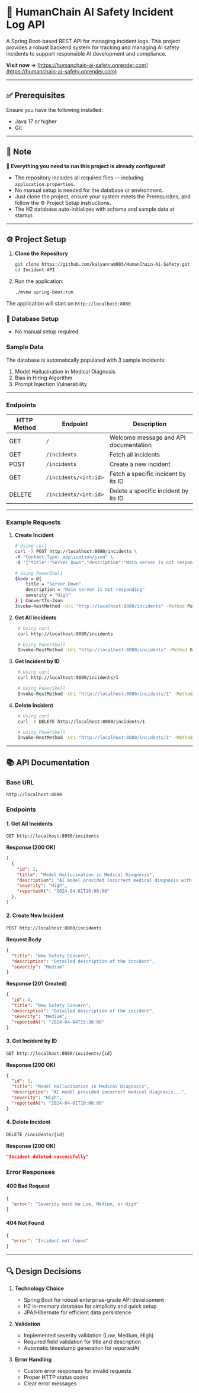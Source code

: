 # 🤖 HumanChain AI Safety Incident Log API

A Spring Boot-based REST API for managing incident logs. This project provides a robust backend system for tracking and managing AI safety incidents to support responsible AI development and compliance.

**Visit now →** [https://humanchain-ai-safety.onrender.com](https://humanchain-ai-safety.onrender.com)


---

## ✅ Prerequisites

Ensure you have the following installed:
- Java 17 or higher
- Git

---
## 📝 Note

**🚀 Everything you need to run this project is already configured!**
-  The repository includes all required files — including `application.properties`.
-  No manual setup is needed for the database or environment.
-  Just clone the project, ensure your system meets the Prerequisites, and follow the ⚙️ Project Setup instructions.
-  The H2 database auto-initializes with schema and sample data at startup.
   
---

## ⚙️ Project Setup

1. **Clone the Repository**
   ```bash
   git clone https://github.com/kalyanram003/HumanChain-Ai-Safety.git
   cd Incident-API
   ```

2. Run the application:
   ```bash
   ./mvnw spring-boot:run
   ```

The application will start on `http://localhost:8080`

### 💾 Database Setup
- No manual setup required

### Sample Data
The database is automatically populated with 3 sample incidents:
1. Model Hallucination in Medical Diagnosis
2. Bias in Hiring Algorithm
3. Prompt Injection Vulnerability

---
### Endpoints

| HTTP Method | Endpoint | Description |
|------------|----------|-------------|
| GET | `/` | Welcome message and API documentation |
| GET | `/incidents` | Fetch all incidents |
| POST | `/incidents` | Create a new incident |
| GET | `/incidents/<int:id>` | Fetch a specific incident by its ID |
| DELETE | `/incidents/<int:id>` | Delete a specific incident by its ID |

---

### Example Requests

1. **Create Incident**
   ```bash
   # Using curl
   curl -X POST http://localhost:8080/incidents \
   -H "Content-Type: application/json" \
   -d '{"title":"Server Down","description":"Main server is not responding","severity":"High"}'
   ```
   ```bash
   # Using PowerShell
   $body = @{
       title = "Server Down"
       description = "Main server is not responding"
       severity = "High"
   } | ConvertTo-Json
   Invoke-RestMethod -Uri "http://localhost:8080/incidents" -Method Post -Body $body -  ContentType "application/json"
   ```
2. **Get All Incidents**
   ```bash
    # Using curl
    curl http://localhost:8080/incidents
   ```
   ```bash
    # Using PowerShell
    Invoke-RestMethod -Uri "http://localhost:8080/incidents" -Method Get  
   ```
3. **Get Incident by ID**
   ```bash
    # Using curl
    curl http://localhost:8080/incidents/1
   ```
   ```bash
    # Using PowerShell
    Invoke-RestMethod -Uri "http://localhost:8080/incidents/1" -Method Get

   ```

4. **Delete Incident**
   ```bash
    # Using curl
    curl -X DELETE http://localhost:8080/incidents/1
   ```
   ```bash
    # Using PowerShell
    Invoke-RestMethod -Uri "http://localhost:8080/incidents/1" -Method Delete

   ```
---

## 📚 API Documentation

### Base URL
`http://localhost:8080`

### Endpoints

#### 1. Get All Incidents
```bash
GET http://localhost:8080/incidents
```

**Response (200 OK)**
```json
[
  {
    "id": 1,
    "title": "Model Hallucination in Medical Diagnosis",
    "description": "AI model provided incorrect medical diagnosis with high confidence...",
    "severity": "High",
    "reportedAt": "2024-04-01T10:00:00"
  },
]
```

#### 2. Create New Incident
```bash
POST http://localhost:8080/incidents
```

**Request Body**
```json
{
  "title": "New Safety Concern",
  "description": "Detailed description of the incident",
  "severity": "Medium"
}
```

**Response (201 Created)**
```json
{
  "id": 4,
  "title": "New Safety Concern",
  "description": "Detailed description of the incident",
  "severity": "Medium",
  "reportedAt": "2024-04-04T15:30:00"
}
```

#### 3. Get Incident by ID
```bash
GET http://localhost:8080/incidents/{id}
```

**Response (200 OK)**
```json
{
  "id": 1,
  "title": "Model Hallucination in Medical Diagnosis",
  "description": "AI model provided incorrect medical diagnosis...",
  "severity": "High",
  "reportedAt": "2024-04-01T10:00:00"
}
```

#### 4. Delete Incident
```bash
DELETE /incidents/{id}
```

**Response (200 OK)**
```json
"Incident deleted successfully"
```

### Error Responses

#### 400 Bad Request
```json
{
  "error": "Severity must be Low, Medium, or High"
}
```

#### 404 Not Found
```json
{
  "error": "Incident not found"
}
```

---

## 🔍 Design Decisions

1. **Technology Choice**
   - Spring Boot for robust enterprise-grade API development
   - H2 in-memory database for simplicity and quick setup
   - JPA/Hibernate for efficient data persistence

2. **Validation**
   - Implemented severity validation (Low, Medium, High)
   - Required field validation for title and description
   - Automatic timestamp generation for reportedAt

3. **Error Handling**
   - Custom error responses for invalid requests
   - Proper HTTP status codes
   - Clear error messages




